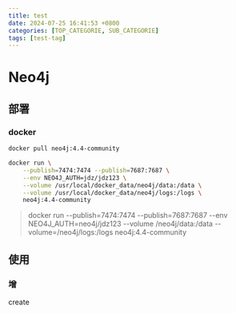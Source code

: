 ```yaml
---
title: test
date: 2024-07-25 16:41:53 +0800
categories: [TOP_CATEGORIE, SUB_CATEGORIE]
tags: [test-tag]
---
```


# Neo4j
## 部署
### docker
```bash
docker pull neo4j:4.4-community
```

```bash
docker run \
    --publish=7474:7474 --publish=7687:7687 \
    --env NEO4J_AUTH=jdz/jdz123 \
    --volume /usr/local/docker_data/neo4j/data:/data \
    --volume /usr/local/docker_data/neo4j/logs:/logs \
    neo4j:4.4-community
```

>docker run --publish=7474:7474 --publish=7687:7687 --env NEO4J_AUTH=neo4j/jdz123  --volume /neo4j/data:/data --volume=/neo4j/logs:/logs neo4j:4.4-community

## 使用
### 增
create
